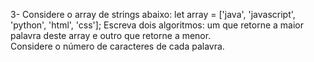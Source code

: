 3- Considere o array de strings abaixo:
let array = ['java', 'javascript', 'python', 'html', 'css'];
Escreva dois algoritmos: um que retorne a maior palavra deste array e outro que retorne a menor.  
Considere o número de caracteres de cada palavra.